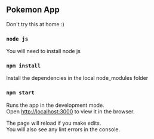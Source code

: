 ## Pokemon App

Don't try this at home :)

### `node js`
You will need to install node js

### `npm install`
Install the dependencies in the local node_modules folder

### `npm start`

Runs the app in the development mode.<br>
Open [http://localhost:3000](http://localhost:3000) to view it in the browser.

The page will reload if you make edits.<br>
You will also see any lint errors in the console.